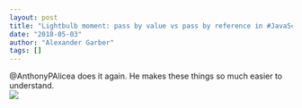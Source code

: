 ```yaml
---
layout: post
title: "Lightbulb moment: pass by value vs pass by reference in #JavaScript "
date: "2018-05-03"
author: "Alexander Garber"
tags: []
---
```


<div xmlns="http://www.w3.org/1999/xhtml">@AnthonyPAlicea does it again. He makes these things so much easier to understand. <br><a href="https://lh3.googleusercontent.com/-YV5sye8QLXw/WupXXItwQkI/AAAAAAAAaK0/Ew5QHMkFqUcOKqrJ5ijro6zCjPflqqdbwCHMYCw/s2560/%255BUNSET%255D" onblur="try {parent.deselectBloggerImageGracefully();} catch(e) {}"><img border="0" src="https://lh3.googleusercontent.com/-YV5sye8QLXw/WupXXItwQkI/AAAAAAAAaK0/Ew5QHMkFqUcOKqrJ5ijro6zCjPflqqdbwCHMYCw/s640/%255BUNSET%255D" style="display:block; margin:0px auto 10px; text-align:center;cursor:pointer; cursor:hand;"></a>
</div>